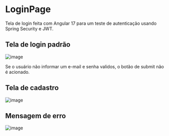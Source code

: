 # LoginPage

Tela de login feita com Angular 17 para um teste de autenticação usando Spring Security e JWT.

## Tela de login padrão

![image](https://github.com/ViniciusG03/login-page/assets/142799171/029c2107-4a07-4dd8-8e6e-4030c2b237a3)

Se o usuário não informar um e-mail e senha validos, o botão de submit não é acionado. 

## Tela de cadastro 

![image](https://github.com/ViniciusG03/login-page/assets/142799171/5084c96c-823c-4ddb-a9e1-8e669b8a4c42)

## Mensagem de erro

![image](https://github.com/ViniciusG03/login-page/assets/142799171/be814d60-a77c-45bf-a180-1ead152ba1e4)


